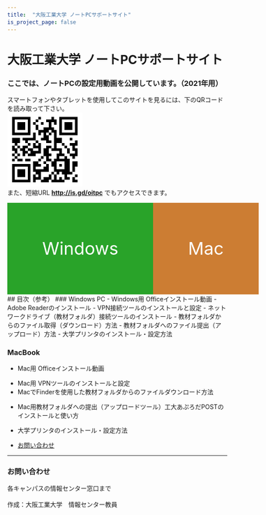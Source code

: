 ```yaml
---
title:  "大阪工業大学 ノートPCサポートサイト"
is_project_page: false
---
```


<style>
  
#winmac {
  display: flex;
  justify-content: space-around;
}

#winmac > a {
    font-size: 30pt;
    border: 0;
    padding: 5rem;
    
    width: 400px;
    height: 50px;

    color: white;
    text-align: center;
    text-decoration: none;
}

#win {
  background-color: hsl(120, 60%, 40%);
}

#mac {
  background-color: hsl(29, 60%, 50%);  
}

  
</style>

# 大阪工業大学 ノートPCサポートサイト

### ここでは、ノートPCの設定用動画を公開しています。（2021年用）
スマートフォンやタブレットを使用してこのサイトを見るには、下のQRコードを読み取って下さい。
<br>
<img src="github_qr.png">
<br>
また、短縮URL **http://is.gd/oitpc** でもアクセスできます。
<br>
<div id="winmac">
    <a href="windows.html" id="win">
    Windows
    </a>
    <a href="mac.html" id="mac">
    Mac
    </a>
</div>
<!--
<br>
[Windows用ページはこちら](windows.html)
<br />
<br />
[Mac用ページはこちら](mac.html)
<br>
<br />
-->
## 目次（参考）
### Windows PC
<!-- - Windowsの基本操作：PCに不慣れな人はこの動画をまず見ておきましょう。
- Surface, Surface Laptop, Surface Book用キーボード設定 -->
- Windows用 Officeインストール動画
- Adobe Readerのインストール
- VPN接続ツールのインストールと設定
- ネットワークドライブ（教材フォルダ）接続ツールのインストール
- 教材フォルダからのファイル取得（ダウンロード）方法
- 教材フォルダへのファイル提出（アップロード）方法
- 大学プリンタのインストール・設定方法

### MacBook
- Mac用 Officeインストール動画
<!--
- Adobe Readerのインストール(Mac) -->
- Mac用 VPNツールのインストールと設定
- MacでFinderを使用した教材フォルダからのファイルダウンロード方法
<!-- - MacでVDIを利用した教材フォルダからのファイルダウンロード方法 -->
- Mac用教材フォルダへの提出（アップロードツール）工大あぷろだPOSTのインストールと使い方
- 大学プリンタのインストール・設定方法

- [お問い合わせ](#contact)

---

### お問い合わせ
<div id="contact">各キャンパスの情報センター窓口まで</div>
<br>
作成：大阪工業大学　情報センター教員
